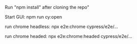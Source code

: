 Run "npm install" after cloning the repo"

Start GUI: npm run cy:open

run chrome headless: npx e2e:chrome cypress/e2e/...

run chrome headed: npx e2e:chrome:headed cypress/e2e/...
